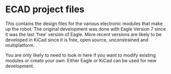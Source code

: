 # ECAD project files

This contains the design files for the various electronic modules that make up the robot. The original development was done with Eagle Version 7 since it was the last 'free' version of Eagle. More recent versions are likely to be developed in KiCad since it is free, open source, unconstrained and multiplatform. 

You are only likely to need to look in here if you want to modify existing modules or create your own. Either Eagle or KiCad can be used for new development.